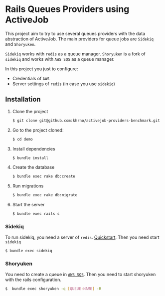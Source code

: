 # Rails Queues Providers using ActiveJob

This project aim to try to use several queues providers with the data abstraction of ActiveJob.
The main providers for queue jobs are `Sidekiq` and `Shoryuken`.

`Sidekiq` works with `redis` as a queue manager.
`Shoryuken` is a fork of `sidekiq` and works with `AWS SQS` as a queue manager.

In this project you just to configure:
* Credentials of `AWS`
* Server settings of `redis` (in case you use `sidekiq`)

## Installation
1. Clone the project
    ```bash
    $ git clone git@github.com:khrno/activejob-providers-benchmark.git demo
    ```
2. Go to the project cloned:
    ```bash
    $ cd demo
    ```

3. Install dependencies
    ```bash
    $ bundle install
    ```
4. Create the database
    ```bash
    $ bundle exec rake db:create
    ```
    
5. Run migrations
    ```bash
    $ bundle exec rake db:migrate
    ```
    
6. Start the server
    ```bash
    $ bundle exec rails s
    ```
    
### Sidekiq
To run sidekiq, you need a server of `redis`. [Quickstart](https://redis.io/topics/quickstart). Then you need start `sidekiq`

```bash
$ bundle exec sidekiq
```

### Shoryuken
You need to create a queue in [`AWS SQS`](https://aws.amazon.com/sqs/). Then you need to start shoryuken with the rails configuration.

```bash
$  bundle exec shoryuken -q [QUEUE-NAME] -R
```
